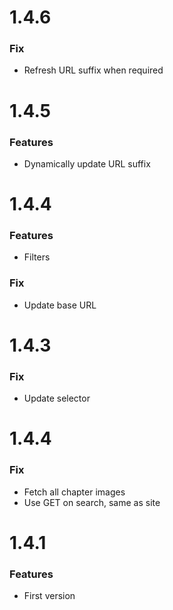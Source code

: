 # 1.4.6

### Fix

* Refresh URL suffix when required

# 1.4.5

### Features

* Dynamically update URL suffix

# 1.4.4

### Features

* Filters

### Fix

* Update base URL

# 1.4.3

### Fix

* Update selector

# 1.4.4

### Fix

* Fetch all chapter images
* Use GET on search, same as site

# 1.4.1

### Features

* First version
